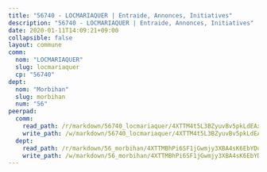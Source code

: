 ```yaml
---
title: "56740 - LOCMARIAQUER | Entraide, Annonces, Initiatives"
description: "56740 - LOCMARIAQUER | Entraide, Annonces, Initiatives"
date: 2020-01-11T14:09:21+09:00
collapsible: false
layout: commune
comm:
  nom: "LOCMARIAQUER"
  slug: locmariaquer
  cp: "56740"
dept:
  nom: "Morbihan"
  slug: morbihan
  num: "56"
peerpad:
  comm:
    read_path: /r/markdown/56740_locmariaquer/4XTTM4t5L3BZyuvBv5pkLdEAx9XKQD8aYN6y9Y2tCRZfz6DdN
    write_path: /w/markdown/56740_locmariaquer/4XTTM4t5L3BZyuvBv5pkLdEAx9XKQD8aYN6y9Y2tCRZfz6DdN-K3TgU28XhX2UsfbTrNd5NDFHBG8UGfZCdQSJKigC17uBP345nkjnD97WajoqHnzf5s7R3Eu8H5xpYuEyoTrhx59B5KB34Ftmq18BWUcyfNfMpmsQwsjSaTNatGrmzjPynBwVSAFn
  dept:
    read_path: /r/markdown/56_morbihan/4XTTMBhPi6SF1jGwmjy3XBA4sK6EbYDun44EYwF3irZ7aBa5U
    write_path: /w/markdown/56_morbihan/4XTTMBhPi6SF1jGwmjy3XBA4sK6EbYDun44EYwF3irZ7aBa5U-K3TgV3HyhWtqSpmJ2GGLPRtHigVTcxkFRVLMX5R66UyRAN55PNUQgmTNwaDuJmWps9EVWQzncDySYbA7Pg7qEdRXsayrZysPHK4HeKM3FG1U8vQvyUvaDoFo4L4Z8coFC71q4zES
---
```


